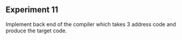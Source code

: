 ## Experiment 11
Implement back end of the compiler which takes 3 address code and produce the target code.
